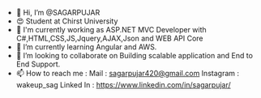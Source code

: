 - 👋 Hi, I’m @SAGARPUJAR
- 😍 Student at Chirst University
- 👀 I'm currently working as ASP.NET MVC Developer with C#,HTML,CSS,JS,Jquery,AJAX,Json and WEB API Core
- 🌱 I’m currently learning Angular and AWS.
- 💞️ I’m looking to collaborate on Building scalable application and End to End Support.
- 📫 How to reach me : 
          Mail : sagarpujar420@gmail.com
          Instagram : wakeup_sag
          Linked In : https://www.linkedin.com/in/sagarpujar/

<!---
SAGARPUJAR/SAGARPUJAR is a ✨ special ✨ repository because its `README.md` (this file) appears on your GitHub profile.
You can click the Preview link to take a look at your changes.
--->
